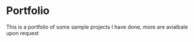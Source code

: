 # Portfolio
This is a portfolio of some sample projects I have done, more are avialbale upon request
